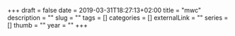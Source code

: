 +++ 
draft = false
date = 2019-03-31T18:27:13+02:00
title = "mwc"
description = ""
slug = "" 
tags = []
categories = []
externalLink = ""
series = []
thumb = ""
year = ""
+++